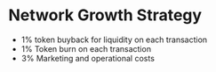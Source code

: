 # Network Growth Strategy



* 1% token buyback for liquidity on each transaction
* 1% Token burn on each transaction
* 3% Marketing and operational costs
